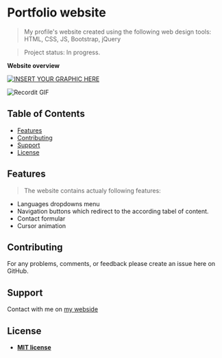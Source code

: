 # Portfolio website

> My profile's website created using the following web design tools:
> HTML, CSS, JS, Bootstrap, jQuery

>Project status: In progress.

**Website overview**

[![INSERT YOUR GRAPHIC HERE](https://zapodaj.net/images/abcee078b6212.jpg)]()

![Recordit GIF](http://g.recordit.co/LBojbGGecd.gif)

## Table of Contents

- [Features](#features)
- [Contributing](#contributing)
- [Support](#support)
- [License](#license)

## Features

> The website contains actualy following features:

- Languages dropdowns menu
- Navigation buttons which redirect to the according tabel  of content.
- Contact formular
- Cursor animation

## Contributing
For any problems, comments, or feedback please create an issue here on GitHub.

## Support
Contact with me on [my webside](https://adasko18.github.io/)

## License

- **[MIT license](http://opensource.org/licenses/mit-license.php)**



